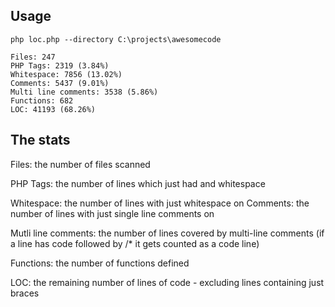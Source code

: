 Usage
-----

`php loc.php --directory C:\projects\awesomecode`

    Files: 247
    PHP Tags: 2319 (3.84%)
    Whitespace: 7856 (13.02%)
    Comments: 5437 (9.01%)
    Multi line comments: 3538 (5.86%)
    Functions: 682
    LOC: 41193 (68.26%)


The stats
---------

Files: the number of files scanned

PHP Tags: the number of lines which just had <?php or ?> and whitespace

Whitespace: the number of lines with just whitespace on
Comments: the number of lines with just single line comments on

Mutli line comments: the number of lines covered by multi-line comments (if a line has code followed by /* it gets counted as a code line)

Functions: the number of functions defined

LOC: the remaining number of lines of code - excluding lines containing just braces
